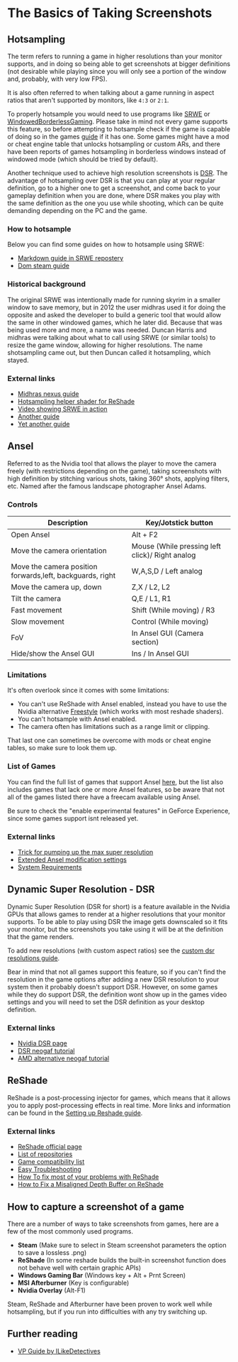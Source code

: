 The Basics of Taking Screenshots
=========

## Hotsampling
 
The term refers to running a game in higher resolutions than your monitor supports, and in doing so being able to get screenshots at bigger definitions  (not desirable while playing since you will only see a portion of the window and, probably, with very low FPS).
 
It is also often referred to when talking about a game running in aspect ratios that aren't supported by monitors, like `4:3` or `2:1`.
 
To properly hotsample you would need to use programs like [SRWE](https://github.com/dtgDTGdtg/SRWE) or
 [WindowedBorderlessGaming](https://westechsolutions.net/sites/WindowedBorderlessGaming/). Please take in mind not every game supports this feature, 
 so before attempting to hotsample check if the game is capable of doing so in the games [guide](https://framedsc.github.io/GameGuides/index.htm) if it has one. Some games might have a mod or cheat engine table that unlocks hotsampling or custom ARs, and there have been reports of games hotsampling in borderless windows instead of windowed mode (which should be tried by default).
 
Another technique used to achieve high resolution screenshots is [DSR](https://framedsc.github.io/GeneralGuides/basics.htm#dynamic-super-resolution---dsr). The advantage of hotsampling over DSR is that you can play at your regular definition, go to a higher one to get a screenshot, and come back to your gameplay definition when you are done, where DSR makes you play with the same definition as the one you use while shooting, which can be quite demanding depending on the PC and the game.
 
### How to hotsample
 
Below you can find some guides on how to hotsample using SRWE:
 
- [Markdown guide in SRWE repostery](https://github.com/dtgDTGdtg/SRWE/blob/master/README.md)
- [Dom steam guide](https://steamcommunity.com/sharedfiles/filedetails/?id=1119283512)
 
### Historical background
 
The original SRWE was intentionally made for running skyrim in a smaller window to save memory, but in 2012 the user midhras used it for doing the opposite and asked the developer to build a generic tool that would allow the same in other windowed games, which he later did.
Because that was being used more and more, a name was needed. Duncan Harris and midhras were talking about what to call using SRWE (or similar tools) to resize the game window, allowing for higher resolutions. The name shotsampling came out, but then Duncan called it hotsampling, which stayed.
 
### External links
- [Midhras nexus guide](https://www.nexusmods.com/fallout3/articles/49/?)
- [Hotsampling helper shader for ReShade](https://github.com/Daodan317081/reshade-shaders/blob/master/Shaders/HotsamplingHelper.fx)
- [Video showing SRWE in action](https://youtu.be/gNyQB7jPwEA)
- [Another guide](https://pcgamingexperience.com/resolutions/)
- [Yet another guide](https://bsn.boards.net/post/552340)
 
## Ansel
Referred to as the Nvidia tool that allows the player to move the camera freely (with restrictions depending on the game), taking screenshots with high definition by stitching various shots, taking 360° shots, applying filters, etc. Named after the famous landscape photographer Ansel Adams.
 
### Controls
 
Description|Key/Jotstick button
-|-
Open Ansel | Alt + F2
Move the camera orientation | Mouse (While pressing left click)/ Right analog
Move the camera position forwards,left, backguards, right  | W,A,S,D / Left analog
Move the camera up, down | Z,X /  L2, L2
Tilt the camera | Q,E / L1, R1
Fast movement |  Shift (While moving) / R3
Slow movement | Control (While moving)
FoV | In Ansel GUI (Camera section) 
Hide/show the Ansel GUI | Ins / In Ansel GUI
 
 
### Limitations
It's often overlook since it comes with some limitations:

- You can't use ReShade with Ansel enabled, instead you have to use the Nvidia alternative [Freestyle](https://www.geforce.com/es_ES/gfecnt/whats-new/articles/nvidia-freestyle-ansel-enhancements-geforce-experience-article) (which works with most reshade shaders).
- You can't hotsample with Ansel enabled.
- The camera often has limitations such as a range limit or clipping.
 
That last one can sometimes be overcome with mods or cheat engine tables, so make sure to look them up.
 
### List of Games
You can find the full list of games that support Ansel [here](https://www.nvidia.com/es-la/geforce/geforce-experience/games/), but the list also includes games that lack one or more Ansel features, so be aware that not all of the games listed there have a freecam available using Ansel.

Be sure to check the "enable experimental features" in GeForce Experience, since some games support isnt released yet.
 
### External links
 
- [Trick for pumping up the max super resolution](https://www.techradar.com/how-to/nvidia-ansel-how-to-get-it-and-how-to-use-it)
- [Extended Ansel modification settings](https://www.ubergizmo.com/how-to/use-nvidia-ansel/)
- [System Requirements](https://www.nvidia.com/en-us/geforce/geforce-experience/system-requirements)
 
## Dynamic Super Resolution - DSR
Dynamic Super Resolution (DSR for short) is a feature available in the Nvidia GPUs that allows games to render at a higher resolutions that your monitor supports. To be able to play using DSR the image gets downscaled so it fits your monitor, but the screenshots you take using it will be at the definition that the game renders.
 
To add new resolutions (with custom aspect ratios) see the [custom dsr resolutions guide](custom_dsr_resolutions.htm).
 
Bear in mind that not all games support this feature, so if you can't find the resolution in the game options after adding a new DSR resolution to your system then it probably doesn't support DSR. However, on some games while they do support DSR, the definition wont show up in the games video settings and you will need to set the DSR definition as your desktop definition.
 
### External links
 
- [Nvidia DSR page](https://www.nvidia.com/en-us/geforce/technologies/dsr/technology/)
- [DSR neogaf tutorial](https://www.neogaf.com/threads/downsampling-a-simple-method-for-making-your-pc-games-look-better.509076/)
- [AMD alternative neogaf tutorial](https://www.neogaf.com/threads/downsampling-for-amd-cards-is-now-possible.472941/)
 
## ReShade
 
ReShade is a post-processing injector for games, which means that it allows you to apply post-processing effects in real time. More links and information can be found in the  [Setting up Reshade guide](https://framedsc.github.io/ReshadeGuides/setupreshade.htm).
 
### External links
 
- [ReShade official page](https://reshade.me/)
- [List of repositories](https://www.pcgamingwiki.com/wiki/ReShade#List_of_known_shader_repositories)
- [Game compatibility list](https://www.pcgamingwiki.com/wiki/ReShade#Game_compatibility)
- [Easy Troubleshooting](https://reshade.me/forum/troubleshooting/5227)
- [How To fix most of your problems with ReShade](https://www.youtube.com/watch?v=hYUiWfvyafQ)
- [How to Fix a Misaligned Depth Buffer on ReShade](https://www.youtube.com/watch?v=1z3VyU_4GQY)

 
## How to capture a screenshot of a game
 
There are a number of ways to take screenshots from games, here are a few of the most commonly used programs.
 
- **Steam** (Make sure to select in Steam screenshot parameters the option to save a lossless .png)
- **ReShade** (In some reshade builds the built-in screenshot function does not behave well with certain graphic APIs)
- **Windows Gaming Bar** (Windows key + Alt + Prnt Screen)
- **MSI Afterburner** (Key is configurable)
- **Nvidia Overlay** (Alt-F1)
 
Steam, ReShade and Afterburner have been proven to work well while hotsampling, but if you run into difficulties with any try switching up.
 
## Further reading

- [VP Guide by ILikeDetectives](https://ilikedetectives.com/virtual-photography-101)
